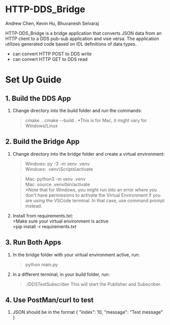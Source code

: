 # HTTP-DDS_Bridge 
Andrew Chen, Kevin Hu, Bhuvanesh Selvaraj

HTTP-DDS_Bridge is a bridge application that converts JSON data from an HTTP client to a DDS pub-sub application and vise versa. The application utilizes generated code based on IDL definitions of data types.
- can convert HTTP POST to DDS write
- can convert HTTP GET to DDS read

# Set Up Guide
## 1. Build the DDS App
  1. Change directory into the build folder and run the commands:
      >cmake ..
      >cmake --build .
    *This is for Mac, it might vary for Windows/Linux
## 2. Build the Bridge App
  1. Change directory into the bridge folder and create a virtual environment:
     >Windows: py -3 -m venv .venv  <br/>
     >Windows: .venv\Scripts\activate  <br/>
    
     >Mac: python3 -m venv .venv  <br/>
     >Mac: source .venv/bin/activate  <br/>
  *Note that for Windows, you might run into an error where you don't have permissions to activate the Virtual Environment if you are using the VSCode terminal. In that case, use     command prompt instead.
  2. Install from requirements.txt:<br>
    >Make sure your virtual environment is active<br/>
    >pip install -r requirements.txt<br/>
## 3. Run Both Apps
  1. In the bridge folder with your virtual environment active, run:
     >python main.py
  2. In a different terminal, in your build folder, run:
     >./DDSTestSubscriber
  This will start the Publisher and Subscriber.
## 4. Use PostMan/curl to test
  1. JSON should be in the format
    {
      "index": 10,
      "message": "Test message"
    }
